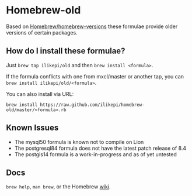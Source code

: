 Homebrew-old
============
Based on [Homebrew/homebrew-versions][orig] these formulae provide older
versions of certain packages.

How do I install these formulae?
--------------------------------
Just `brew tap ilikepi/old` and then `brew install <formula>`.

If the formula conflicts with one from mxcl/master or another tap, you
can `brew install ilikepi/old/<formula>`.

You can also install via URL:

```
brew install https://raw.github.com/ilikepi/homebrew-old/master/<formula>.rb
```

Known Issues
------------
* The mysql50 formula is known not to compile on Lion
* The postgresql84 formula does not have the latest patch release of 8.4
* The postgis14 formula is a work-in-progress and as of yet untested

Docs
----
`brew help`, `man brew`, or the Homebrew [wiki][].

[wiki]:http://wiki.github.com/mxcl/homebrew
[orig]:https://github.com/Homebrew/homebrew-versions

